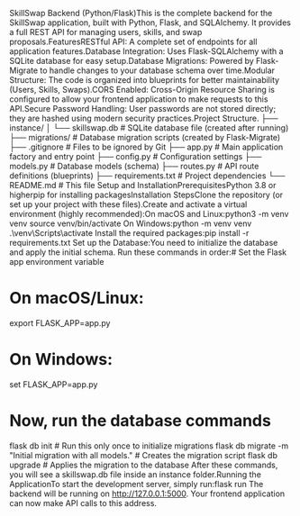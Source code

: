 SkillSwap Backend (Python/Flask)This is the complete backend for the SkillSwap application, built with Python, Flask, and SQLAlchemy. It provides a full REST API for managing users, skills, and swap proposals.FeaturesRESTful API: A complete set of endpoints for all application features.Database Integration: Uses Flask-SQLAlchemy with a SQLite database for easy setup.Database Migrations: Powered by Flask-Migrate to handle changes to your database schema over time.Modular Structure: The code is organized into blueprints for better maintainability (Users, Skills, Swaps).CORS Enabled: Cross-Origin Resource Sharing is configured to allow your frontend application to make requests to this API.Secure Password Handling: User passwords are not stored directly; they are hashed using modern security practices.Project Structure.
├── instance/
│   └── skillswap.db      # SQLite database file (created after running)
├── migrations/             # Database migration scripts (created by Flask-Migrate)
├── .gitignore              # Files to be ignored by Git
├── app.py                  # Main application factory and entry point
├── config.py               # Configuration settings
├── models.py               # Database models (schema)
├── routes.py               # API route definitions (blueprints)
├── requirements.txt        # Project dependencies
└── README.md               # This file
Setup and InstallationPrerequisitesPython 3.8 or higherpip for installing packagesInstallation StepsClone the repository (or set up your project with these files).Create and activate a virtual environment (highly recommended):On macOS and Linux:python3 -m venv venv
source venv/bin/activate
On Windows:python -m venv venv
.\venv\Scripts\activate
Install the required packages:pip install -r requirements.txt
Set up the Database:You need to initialize the database and apply the initial schema. Run these commands in order:# Set the Flask app environment variable
# On macOS/Linux:
export FLASK_APP=app.py
# On Windows:
set FLASK_APP=app.py

# Now, run the database commands
flask db init    # Run this only once to initialize migrations
flask db migrate -m "Initial migration with all models." # Creates the migration script
flask db upgrade # Applies the migration to the database
After these commands, you will see a skillswap.db file inside an instance folder.Running the ApplicationTo start the development server, simply run:flask run
The backend will be running on http://127.0.0.1:5000. Your frontend application can now make API calls to this address.